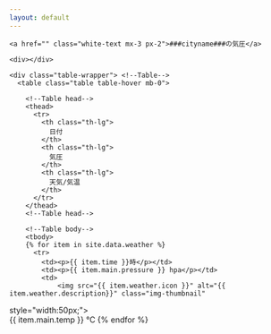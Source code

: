 ```yaml
---
layout: default
---
```


<div class="container mt-2">
<!-- Table with panel -->
<div class="card card-cascade narrower">

  <!--Card image-->
  <div class="view view-cascade  rgba-orange-strong narrower py-2 mx-4 mb-3 d-flex justify-content-between align-items-center">
    <div></div>

    <a href="" class="white-text mx-3 px-2">###cityname###の気圧</a>

    <div></div>
  </div>
  <!--/Card image-->

  <div class="px-4">

    <div class="table-wrapper"> <!--Table-->
      <table class="table table-hover mb-0">

        <!--Table head-->
        <thead>
          <tr>
            <th class="th-lg">
              日付
            </th>
            <th class="th-lg">
              気圧
            </th>
            <th class="th-lg">
              天気/気温
            </th>
          </tr>
        </thead>
        <!--Table head-->

        <!--Table body-->
        <tbody>
        {% for item in site.data.weather %}
          <tr>
            <td><p>{{ item.time }}時</p></td>
            <td><p>{{ item.main.pressure }} hpa</p></td>
            <td>
                <img src="{{ item.weather.icon }}" alt="{{ item.weather.description}}" class="img-thumbnail"
  style="width:50px;">
                <br>
                {{ item.main.temp }} ℃
            </td>
          </tr>
        {% endfor %}
        </tbody>
        <!--Table body-->
      </table>
      <!--Table-->
    </div>

  </div>

</div>
<!-- Table with panel -->  